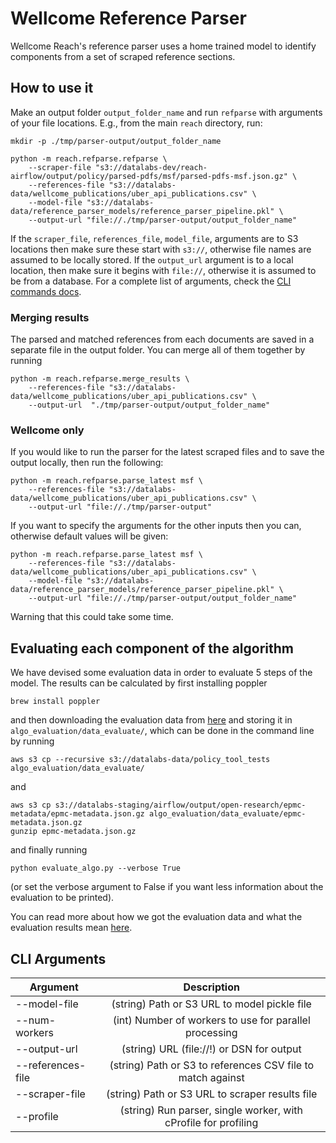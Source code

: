# Wellcome Reference Parser

Wellcome Reach's reference parser uses a home trained model to identify
components from a set of scraped reference sections.

## How to use it

Make an output folder `output_folder_name` and run `refparse` with
arguments of your file locations. E.g., from the main `reach` directory, run:

```
mkdir -p ./tmp/parser-output/output_folder_name

python -m reach.refparse.refparse \
    --scraper-file "s3://datalabs-dev/reach-airflow/output/policy/parsed-pdfs/msf/parsed-pdfs-msf.json.gz" \
    --references-file "s3://datalabs-data/wellcome_publications/uber_api_publications.csv" \
    --model-file "s3://datalabs-data/reference_parser_models/reference_parser_pipeline.pkl" \
    --output-url "file://./tmp/parser-output/output_folder_name"
```

If the `scraper_file`, `references_file`, `model_file`, arguments are to
S3 locations then make sure these start with `s3://`, otherwise file
names are assumed to be locally stored. If the `output_url` argument is
to a local location, then make sure it begins with `file://`, otherwise
it is assumed to be from a database. For a complete list of arguments, check the [CLI commands docs](#CLI-Arguments).

### Merging results

The parsed and matched references from each documents are saved in a
separate file in the output folder. You can merge all of them together
by running

```
python -m reach.refparse.merge_results \
    --references-file "s3://datalabs-data/wellcome_publications/uber_api_publications.csv" \
    --output-url  "./tmp/parser-output/output_folder_name"
```

### Wellcome only

If you would like to run the parser for the latest scraped files and to
save the output locally, then run the following:

```
python -m reach.refparse.parse_latest msf \
    --references-file "s3://datalabs-data/wellcome_publications/uber_api_publications.csv" \
    --output-url "file://./tmp/parser-output"
```

If you want to specify the arguments for the other inputs then you can,
otherwise default values will be given:

```
python -m reach.refparse.parse_latest msf \
    --references-file "s3://datalabs-data/wellcome_publications/uber_api_publications.csv" \
    --model-file "s3://datalabs-data/reference_parser_models/reference_parser_pipeline.pkl" \
    --output-url "file://./tmp/parser-output/output_folder_name"
```

Warning that this could take some time.

## Evaluating each component of the algorithm

We have devised some evaluation data in order to evaluate 5 steps of the model. The results can be calculated by first installing poppler
```
brew install poppler
```
and then downloading the evaluation data from [here](https://s3-eu-west-1.amazonaws.com/datalabs-data/policy_tool_tests) and storing it in `algo_evaluation/data_evaluate/`, which can be done in the command line by running
```
aws s3 cp --recursive s3://datalabs-data/policy_tool_tests algo_evaluation/data_evaluate/
```
and
```
aws s3 cp s3://datalabs-staging/airflow/output/open-research/epmc-metadata/epmc-metadata.json.gz algo_evaluation/data_evaluate/epmc-metadata.json.gz
gunzip epmc-metadata.json.gz
```
and finally running
```
python evaluate_algo.py --verbose True
```
(or set the verbose argument to False if you want less information about the evaluation to be printed).

You can read more about how we got the evaluation data and what the evaluation results mean [here](https://github.com/wellcometrust/reach/blob/master/reach/refparse/algo_evaluation/evaluation.md).

## CLI Arguments


| **Argument** | **Description** 
| ------------|:---------:| 
| --model-file | (string) Path or S3 URL to model pickle file |
| --num-workers | (int) Number of workers to use for parallel processing      |
| --output-url     | (string) URL (file://!) or DSN for output  |
| --references-file | (string) Path or S3 to references CSV file to match against |
| --scraper-file | (string) Path or S3 URL to scraper results file |
| --profile | (string) Run parser, single worker, with cProfile for profiling | 
